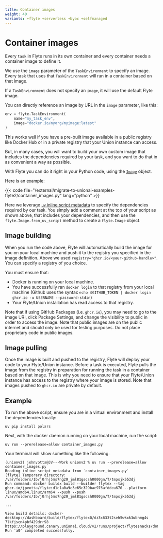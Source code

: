 ```yaml
---
title: Container images
weight: 40
variants: +flyte +serverless +byoc +selfmanaged
---
```


# Container images

Every `task` in Flyte runs in its own container and every container needs a container image to define it.

We use the `image` parameter of the `TaskEnvironment` to specify an image.
Every task that uses that `TaskEnvironment` will run in a container based on that image.

If a `TaskEnvironment` does not specify an `image`, it will use the default Flyte image.

You can directly reference an image by URL in the `image` parameter, like this:

```python
env = flyte.TaskEnvironment(
    name="my_task_env",
    image="docker.io/myorg/myimage:latest"
)
```

This works well if you have a pre-built image available in a public registry like Docker Hub or in a private registry that your Union instance can access.

But, in many cases, you will want to build your own custom image that includes the dependencies required by your task, and you want to do that in as convenient a way as possible.

With Flyte you can do it right in your Python code, using the [`Image`](../api-reference/flyte-sdk/packages/flyte#flyteimage) object.

Here is an example:

{{< code file="/external/migrate-to-unionai-examples-flyte2/container_images.py" lang="python" >}}

Here we leverage [`uv` inline script metadata](https://docs.astral.sh/uv/inline-scripts) to specify the dependencies required by our task.
You simply add a comment at the top of your script as shown above, that includes your dependencies, and then use the `flyte.Image.from_uv_script` method to create a `flyte.Image` object.

## Image building

When you run the code above, Flyte will automatically build the image for you on your local machine and push it to the registry you specified in the image definition.
Above we used `registry="ghcr.io/<your-github-handle>"`.
You can specify a registry of you choice.

You must ensure that:

* Docker is running on your local machine.
* You have successfully ran `docker login` to that registry from your local machine (Github uses the syntax `echo $GITHUB_TOKEN | docker login ghcr.io -u USERNAME --password-stdin`)
* Your Flyte/Union installation has read access to that registry.

Note that if using GitHub Packages (i.e. `ghcr.io`), you may need to go to the image URI, click Package Settings, and change the visibility to public in order to access the image. Note that public images are on the public internet and should only be used for testing purposes. Do not place proprietary code in public images.

## Image pulling

Once the image is built and pushed to the registry, Flyte will deploy your code to your Flyte/Union instance.
Before a task is executed, Flyte pulls the image from the registry in preparation for running the task in a container based on that image.
This is why you need to ensure that your Flyte/Union instance has access to the registry where your image is stored. Note that images pushed to `ghcr.io` are private by default.

## Example

To run the above script, ensure you are in a virtual environment and install the dependencies locally:

```shell
uv pip install polars
```

Next, with the docker daemon running on your local machine, run the script:

```shell
uv run --prerelease=allow container_images.py
```

Your terminal will show something like the following:

```shell
(unionv2) johnvotta@JV---Work unionv2 % uv run --prerelease=allow container_images.py
Reading inline script metadata from `container_images.py`
[flyte] Temporary directory: /var/folders/1b/j0rhj5ms7hg20_jml81gscsh0000gn/T/tmpsjk553dj
Run command: docker buildx build --builder flytex --tag ghcr.io/jpvotta/flyte:d1c1a0a9c3e65c329bae976afddea670 --platform linux/amd64,linux/arm64 --push --push /var/folders/1b/j0rhj5ms7hg20_jml81gscsh0000gn/T/tmpsjk553dj 

...

View build details: docker-desktop://dashboard/build/flytex/flytex0/dz3x633t2seh5wkxk3ubhmg4s
7lkfjscn4pbf429drr98
https://playground.canary.unionai.cloud/v2/runs/project/flytesnacks/domain/development/7lkfjscn4pbf429drr98
Run 'a0' completed successfully.
```

